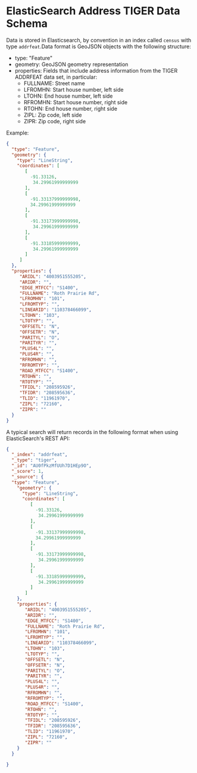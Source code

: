 # ElasticSearch Address TIGER Data Schema

Data is stored in Elasticsearch, by convention in an index called `census` with type `addrfeat`.Data format is GeoJSON objects with the following structure:

* type: "Feature"
* geometry: GeoJSON geometry representation
* properties: Fields that include address information from the TIGER ADDRFEAT data set, in particular:
	* FULLNAME: Street name
	* LFROMHN: Start house number, left side
	* LTOHN: End house number, left side
	* RFROMHN: Start house number, right side
	* RTOHN: End house number, right side
	* ZIPL: Zip code, left side
	* ZIPR: Zip code, right side

Example:

```json
{
  "type": "Feature",
  "geometry": {
    "type": "LineString",
    "coordinates": [
       [
         -91.33126,
          34.29961999999999
       ],
       [
         -91.33137999999998,
         34.29961999999999
       ],
       [
         -91.33173999999998,
          34.29961999999999
       ],
       [
         -91.33185999999999,
          34.29961999999999
       ]
     ]
  },
  "properties": {
     "ARIDL": "4003951555205",
     "ARIDR": "",
     "EDGE_MTFCC": "S1400",
     "FULLNAME": "Roth Prairie Rd",
     "LFROMHN": "101",
     "LFROMTYP": "",
     "LINEARID": "110378466099",
     "LTOHN": "103",
     "LTOTYP": "",
     "OFFSETL": "N",
     "OFFSETR": "N",
     "PARITYL": "O",
     "PARITYR": "",
     "PLUS4L": "",
     "PLUS4R": "",
     "RFROMHN": "",
     "RFROMTYP": "",
     "ROAD_MTFCC": "S1400",
     "RTOHN": "",
     "RTOTYP": "",
     "TFIDL": "208595926",
     "TFIDR": "208595636",
     "TLID": "11961970",
     "ZIPL": "72160",
     "ZIPR": ""
  }
}
```

A typical search will return records in the following format when using ElasticSearch's REST API:

```json
{
  "_index": "addrfeat",
  "_type": "tiger",
  "_id": "AU0fPkzMfUUh7D1HEp9O",
  "_score": 1,
  "_source": {
  "type": "Feature",
    "geometry": {
      "type": "LineString",
      "coordinates": [
         [
           -91.33126,
            34.29961999999999
         ],
         [
           -91.33137999999998,
           34.29961999999999
         ],
         [
           -91.33173999999998,
            34.29961999999999
         ],
         [
           -91.33185999999999,
            34.29961999999999
         ]
       ]
    },
    "properties": {
       "ARIDL": "4003951555205",
       "ARIDR": "",
       "EDGE_MTFCC": "S1400",
       "FULLNAME": "Roth Prairie Rd",
       "LFROMHN": "101",
       "LFROMTYP": "",
       "LINEARID": "110378466099",
       "LTOHN": "103",
       "LTOTYP": "",
       "OFFSETL": "N",
       "OFFSETR": "N",
       "PARITYL": "O",
       "PARITYR": "",
       "PLUS4L": "",
       "PLUS4R": "",
       "RFROMHN": "",
       "RFROMTYP": "",
       "ROAD_MTFCC": "S1400",
       "RTOHN": "",
       "RTOTYP": "",
       "TFIDL": "208595926",
       "TFIDR": "208595636",
       "TLID": "11961970",
       "ZIPL": "72160",
       "ZIPR": ""
    }
  }

}
```
